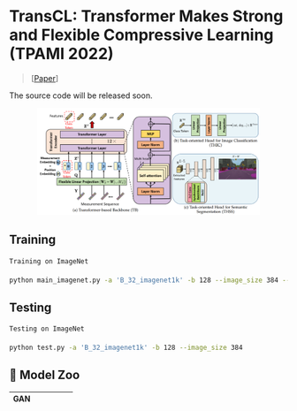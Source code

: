 # TransCL: Transformer Makes Strong and Flexible Compressive Learning (TPAMI 2022)
> [[Paper](https://ieeexplore.ieee.org/document/9841016)]<br>

The source code will be released soon. 

<p align="center">
  <img src="figs/network.PNG" width="80%">
</p>

## Training

```bash
Training on ImageNet

python main_imagenet.py -a 'B_32_imagenet1k' -b 128 --image_size 384 --gpu 0  --lr 1e-3 --log_dir logs/transcl_384_imagenet_p32_01 --cs=1 --mm=1 --save_path=transcl_384_imagenet_p32_01 --devices=4 --rat 0.1
```

## Testing

```bash
Testing on ImageNet

python test.py -a 'B_32_imagenet1k' -b 128 --image_size 384
```

## :european_castle: Model Zoo

| GAN                  |                                                |                                                        |          |                                                |                                                        |
| :------------------- | :--------------------------------------------: | :----------------------------------------------------: | :------- | :--------------------------------------------: | :----------------------------------------------------: |
